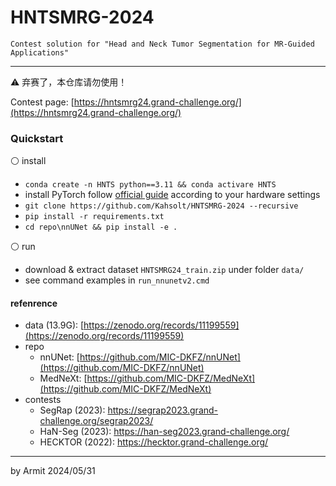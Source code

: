# HNTSMRG-2024

    Contest solution for "Head and Neck Tumor Segmentation for MR-Guided Applications"

----

⚠ 弃赛了，本仓库请勿使用！

Contest page: [https://hntsmrg24.grand-challenge.org/](https://hntsmrg24.grand-challenge.org/)  


### Quickstart

⚪ install

- `conda create -n HNTS python==3.11 && conda activare HNTS`
- install PyTorch follow [official guide](https://pytorch.org/get-started/) according to your hardware settings
- `git clone https://github.com/Kahsolt/HNTSMRG-2024 --recursive`
- `pip install -r requirements.txt`
- `cd repo\nnUNet && pip install -e .`

⚪ run

- download & extract dataset `HNTSMRG24_train.zip` under folder `data/`
- see command examples in `run_nnunetv2.cmd`


#### refenrence

- data (13.9G): [https://zenodo.org/records/11199559](https://zenodo.org/records/11199559)
- repo
  - nnUNet: [https://github.com/MIC-DKFZ/nnUNet](https://github.com/MIC-DKFZ/nnUNet)
  - MedNeXt: [https://github.com/MIC-DKFZ/MedNeXt](https://github.com/MIC-DKFZ/MedNeXt)
- contests
  - SegRap (2023): https://segrap2023.grand-challenge.org/segrap2023/
  - HaN-Seg (2023): https://han-seg2023.grand-challenge.org/ 
  - HECKTOR (2022): https://hecktor.grand-challenge.org/

----
by Armit
2024/05/31
